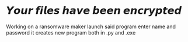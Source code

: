 # 𝙔𝙤𝙪𝙧 𝙛𝙞𝙡𝙚𝙨 𝙝𝙖𝙫𝙚 𝙗𝙚𝙚𝙣 𝙚𝙣𝙘𝙧𝙮𝙥𝙩𝙚𝙙

Working on a ransomware maker
  launch said program
  enter name and password
  it creates new program both in .py and .exe
